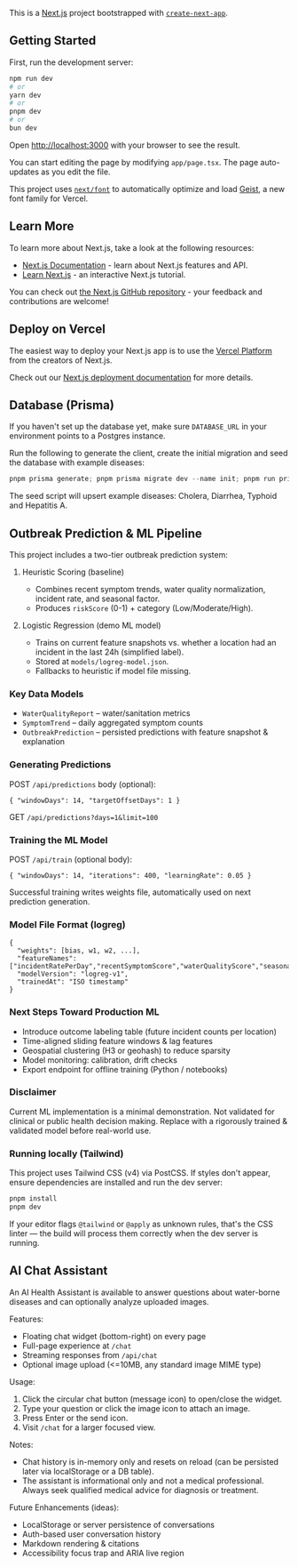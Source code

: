 This is a [Next.js](https://nextjs.org) project bootstrapped with [`create-next-app`](https://nextjs.org/docs/app/api-reference/cli/create-next-app).

## Getting Started

First, run the development server:

```bash
npm run dev
# or
yarn dev
# or
pnpm dev
# or
bun dev
```

Open [http://localhost:3000](http://localhost:3000) with your browser to see the result.

You can start editing the page by modifying `app/page.tsx`. The page auto-updates as you edit the file.

This project uses [`next/font`](https://nextjs.org/docs/app/building-your-application/optimizing/fonts) to automatically optimize and load [Geist](https://vercel.com/font), a new font family for Vercel.

## Learn More

To learn more about Next.js, take a look at the following resources:

- [Next.js Documentation](https://nextjs.org/docs) - learn about Next.js features and API.
- [Learn Next.js](https://nextjs.org/learn) - an interactive Next.js tutorial.

You can check out [the Next.js GitHub repository](https://github.com/vercel/next.js) - your feedback and contributions are welcome!

## Deploy on Vercel

The easiest way to deploy your Next.js app is to use the [Vercel Platform](https://vercel.com/new?utm_medium=default-template&filter=next.js&utm_source=create-next-app&utm_campaign=create-next-app-readme) from the creators of Next.js.

Check out our [Next.js deployment documentation](https://nextjs.org/docs/app/building-your-application/deploying) for more details.

## Database (Prisma)

If you haven't set up the database yet, make sure `DATABASE_URL` in your environment points to a Postgres instance.

Run the following to generate the client, create the initial migration and seed the database with example diseases:

```powershell
pnpm prisma generate; pnpm prisma migrate dev --name init; pnpm run prisma:seed
```

The seed script will upsert example diseases: Cholera, Diarrhea, Typhoid and Hepatitis A.


## Outbreak Prediction & ML Pipeline

This project includes a two-tier outbreak prediction system:

1. Heuristic Scoring (baseline)
	- Combines recent symptom trends, water quality normalization, incident rate, and seasonal factor.
	- Produces `riskScore` (0-1) + category (Low/Moderate/High).

2. Logistic Regression (demo ML model)
	- Trains on current feature snapshots vs. whether a location had an incident in the last 24h (simplified label).
	- Stored at `models/logreg-model.json`.
	- Fallbacks to heuristic if model file missing.

### Key Data Models
- `WaterQualityReport` – water/sanitation metrics
- `SymptomTrend` – daily aggregated symptom counts
- `OutbreakPrediction` – persisted predictions with feature snapshot & explanation

### Generating Predictions
POST `/api/predictions` body (optional):
```
{ "windowDays": 14, "targetOffsetDays": 1 }
```
GET `/api/predictions?days=1&limit=100`

### Training the ML Model
POST `/api/train` (optional body):
```
{ "windowDays": 14, "iterations": 400, "learningRate": 0.05 }
```
Successful training writes weights file, automatically used on next prediction generation.

### Model File Format (logreg)
```
{
  "weights": [bias, w1, w2, ...],
  "featureNames": ["incidentRatePerDay","recentSymptomScore","waterQualityScore","seasonalFactor","lastReportAgeFrac"],
  "modelVersion": "logreg-v1",
  "trainedAt": "ISO timestamp"
}
```

### Next Steps Toward Production ML
- Introduce outcome labeling table (future incident counts per location)
- Time-aligned sliding feature windows & lag features
- Geospatial clustering (H3 or geohash) to reduce sparsity
- Model monitoring: calibration, drift checks
- Export endpoint for offline training (Python / notebooks)

### Disclaimer
Current ML implementation is a minimal demonstration. Not validated for clinical or public health decision making. Replace with a rigorously trained & validated model before real-world use.
### Running locally (Tailwind)

This project uses Tailwind CSS (v4) via PostCSS. If styles don't appear, ensure dependencies are installed and run the dev server:

```powershell
pnpm install
pnpm dev
```

If your editor flags `@tailwind` or `@apply` as unknown rules, that's the CSS linter — the build will process them correctly when the dev server is running.

## AI Chat Assistant

An AI Health Assistant is available to answer questions about water-borne diseases and can optionally analyze uploaded images.

Features:
- Floating chat widget (bottom-right) on every page
- Full-page experience at `/chat`
- Streaming responses from `/api/chat`
- Optional image upload (<=10MB, any standard image MIME type)

Usage:
1. Click the circular chat button (message icon) to open/close the widget.
2. Type your question or click the image icon to attach an image.
3. Press Enter or the send icon.
4. Visit `/chat` for a larger focused view.

Notes:
- Chat history is in-memory only and resets on reload (can be persisted later via localStorage or a DB table).
- The assistant is informational only and not a medical professional. Always seek qualified medical advice for diagnosis or treatment.

Future Enhancements (ideas):
- LocalStorage or server persistence of conversations
- Auth-based user conversation history
- Markdown rendering & citations
- Accessibility focus trap and ARIA live region

